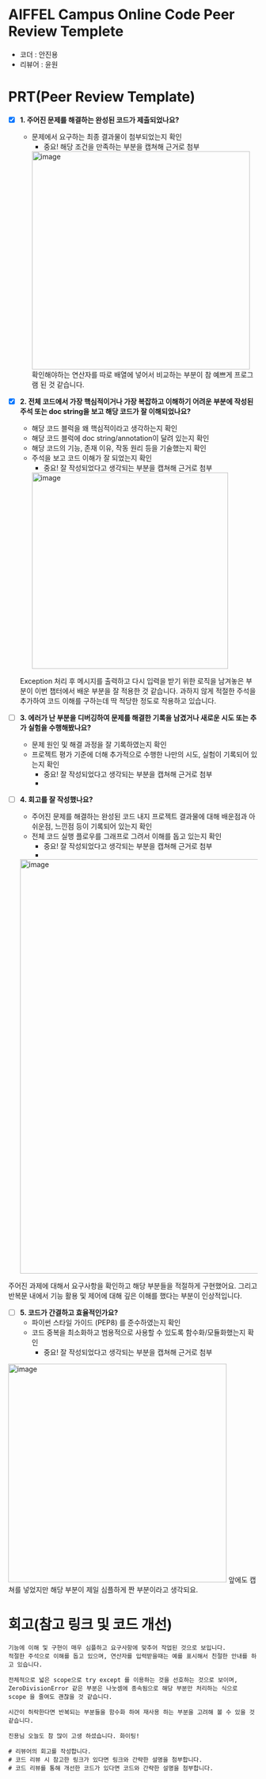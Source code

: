 # AIFFEL Campus Online Code Peer Review Templete
- 코더 : 안진용
- 리뷰어 : 윤원

# PRT(Peer Review Template)
- [X]  **1. 주어진 문제를 해결하는 완성된 코드가 제출되었나요?**
    - 문제에서 요구하는 최종 결과물이 첨부되었는지 확인
        - 중요! 해당 조건을 만족하는 부분을 캡쳐해 근거로 첨부
        <img width="440" alt="image" src="https://github.com/user-attachments/assets/175e33f3-b38c-44e6-b5fe-51556b628070" />
        확인해야하는 연산자를 따로 배열에 넣어서 비교하는 부분이 참 예쁘게 프로그램 된 것 같습니다.
        
- [X]  **2. 전체 코드에서 가장 핵심적이거나 가장 복잡하고 이해하기 어려운 부분에 작성된 
주석 또는 doc string을 보고 해당 코드가 잘 이해되었나요?**
    - 해당 코드 블럭을 왜 핵심적이라고 생각하는지 확인
    - 해당 코드 블럭에 doc string/annotation이 달려 있는지 확인
    - 해당 코드의 기능, 존재 이유, 작동 원리 등을 기술했는지 확인
    - 주석을 보고 코드 이해가 잘 되었는지 확인
        - 중요! 잘 작성되었다고 생각되는 부분을 캡쳐해 근거로 첨부
      <img width="396" alt="image" src="https://github.com/user-attachments/assets/26f6c8d3-436c-4fbc-a920-50450b5f36de" />
   Exception 처리 후 메시지를 출력하고 다시 입력을 받기 위한 로직을 남겨놓은 부분이 이번 챕터에서 배운 부분을 잘 적용한 것 같습니다.
과하지 않게 적절한 주석을 추가하여 코드 이해를 구하는데 딱 적당한 정도로 작용하고 있습니다.
- [ ]  **3. 에러가 난 부분을 디버깅하여 문제를 해결한 기록을 남겼거나
새로운 시도 또는 추가 실험을 수행해봤나요?**
    - 문제 원인 및 해결 과정을 잘 기록하였는지 확인
    - 프로젝트 평가 기준에 더해 추가적으로 수행한 나만의 시도, 
    실험이 기록되어 있는지 확인
        - 중요! 잘 작성되었다고 생각되는 부분을 캡쳐해 근거로 첨부
        - 
        
- [ ]  **4. 회고를 잘 작성했나요?**
    - 주어진 문제를 해결하는 완성된 코드 내지 프로젝트 결과물에 대해
    배운점과 아쉬운점, 느낀점 등이 기록되어 있는지 확인
    - 전체 코드 실행 플로우를 그래프로 그려서 이해를 돕고 있는지 확인
        - 중요! 잘 작성되었다고 생각되는 부분을 캡쳐해 근거로 첨부
        - 
    <img width="836" alt="image" src="https://github.com/user-attachments/assets/40a5f334-061e-47fe-abfb-5355cdcd30c0" />
주어진 과제에 대해서 요구사항을 확인하고 해당 부분들을 적절하게 구현했어요.
그리고 반복문 내에서 기능 활용 및 제어에 대해 깊은 이해를 했다는 부분이 인상적입니다.


- [ ]  **5. 코드가 간결하고 효율적인가요?**
    - 파이썬 스타일 가이드 (PEP8) 를 준수하였는지 확인
    - 코드 중복을 최소화하고 범용적으로 사용할 수 있도록 함수화/모듈화했는지 확인
        - 중요! 잘 작성되었다고 생각되는 부분을 캡쳐해 근거로 첨부

<img width="441" alt="image" src="https://github.com/user-attachments/assets/4dd9f5c8-cd3a-49ff-803b-b20e2255b1b8" />
앞에도 캡쳐를 넣었지만 해당 부분이 제일 심플하게 짠 부분이라고 생각되요.

# 회고(참고 링크 및 코드 개선)
```
기능에 이해 및 구현이 매우 심플하고 요구사항에 맞추어 작업된 것으로 보입니다.
적절한 주석으로 이해를 돕고 있으며, 연산자를 입력받을때는 예를 표시해서 친절한 안내를 하고 있습니다.

전체적으로 넓은 scope으로 try except 를 이용하는 것을 선호하는 것으로 보이며,
ZeroDivisionError 같은 부분은 나눗셈에 종속됨으로 해당 부분만 처리하는 식으로 scope 을 줄여도 괜찮을 것 같습니다.

시간이 허락한다면 반복되는 부분들을 함수화 하여 재사용 하는 부분을 고려해 볼 수 있을 것 같습니다.

진용님 오늘도 참 많이 고생 하셨습니다. 화이팅!

# 리뷰어의 회고를 작성합니다.
# 코드 리뷰 시 참고한 링크가 있다면 링크와 간략한 설명을 첨부합니다.
# 코드 리뷰를 통해 개선한 코드가 있다면 코드와 간략한 설명을 첨부합니다.
```
